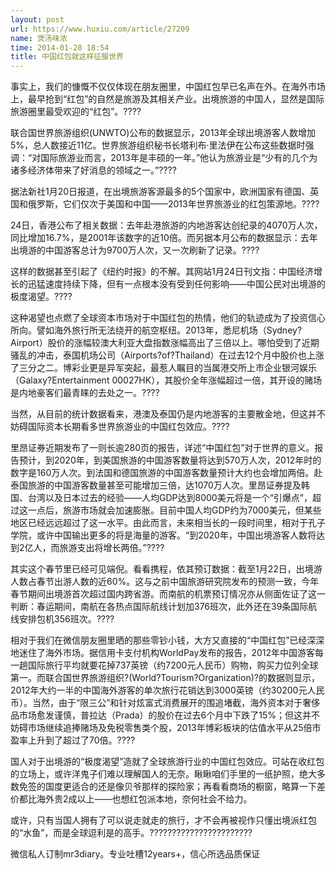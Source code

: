 ```yaml
---
layout: post
url: https://www.huxiu.com/article/27209
name: 煲汤味浓
time: 2014-01-28 18:54
title: 中国红包就这样征服世界
---
```

事实上，我们的慷慨不仅仅体现在朋友圈里，中国红包早已名声在外。在海外市场上，最早抢到“红包”的自然是旅游及其相关产业。出境旅游的中国人，显然是国际旅游圈里最受欢迎的“红包”。????

联合国世界旅游组织(UNWTO)公布的数据显示，2013年全球出境游客人数增加5%，总人数接近11亿。世界旅游组织秘书长塔利布·里法伊在公布这些数据时强调：“对国际旅游业而言，2013年是丰硕的一年。”他认为旅游业是“少有的几个为诸多经济体带来了好消息的领域之一。”????

据法新社1月20日报道，在出境旅游客源最多的5个国家中，欧洲国家有德国、英国和俄罗斯，它们仅次于美国和中国——2013年世界旅游业的红包策源地。????

24日，香港公布了相关数据：去年赴港旅游的内地游客达创纪录的4070万人次，同比增加16.7%，是2001年该数字的近10倍。而另据本月公布的数据显示：去年出境游的中国游客总计为9700万人次，又一次刷新了记录。????

这样的数据甚至引起了《纽约时报》的不解。其网站1月24日刊文指：中国经济增长的迅猛速度持续下降，但有一点根本没有受到任何影响——中国公民对出境游的极度渴望。????

这种渴望也点燃了全球资本市场对于中国红包的热情，他们的轨迹成为了投资信心所向。譬如海外旅行所无法绕开的航空枢纽。2013年，悉尼机场（Sydney?Airport）股价的涨幅较澳大利亚大盘指数涨幅高出了三倍以上。哪怕受到了近期骚乱的冲击，泰国机场公司（Airports?of?Thailand）在过去12个月中股价也上涨了三分之二。博彩业更是异军突起，最惹人瞩目的当属港交所上市企业银河娱乐（Galaxy?Entertainment 00027HK），其股价全年涨幅超过一倍，其开设的赌场是内地豪客们最青睐的去处之一。????

当然，从目前的统计数据看来，港澳及泰国仍是内地游客的主要散金地，但这并不妨碍国际资本长期看多世界旅游业的中国红包效应。????

里昂证券近期发布了一则长逾280页的报告，详述“中国红包”对于世界的意义。报告预计，到2020年，到美国旅游的中国游客数量将达到570万人次，2012年时的数字是160万人次。到法国和德国旅游的中国游客数量预计大约也会增加两倍。赴泰国旅游的中国游客数量甚至可能增加三倍，达1070万人次。里昂证券提及韩国、台湾以及日本过去的经验——人均GDP达到8000美元将是一个“引爆点”，超过这一点后，旅游市场就会加速膨胀。目前中国人均GDP约为7000美元，但某些地区已经远远超过了这一水平。由此而言，未来相当长的一段时间里，相对于孔子学院，或许中国输出更多的将是海量的游客。“到2020年，中国出境游客人数将达到2亿人，而旅游支出将增长两倍。”????

其实这个春节里已经可见端倪。看看携程，依其预订数据：截至1月22日，出境游人数占春节出游人数的近60%。这与之前中国旅游研究院发布的预测一致，今年春节期间出境游首次超过国内跨省游。而南航的机票预订情况亦从侧面佐证了这一判断：春运期间，南航在各热点国际航线计划加376班次，此外还在39条国际航线安排包机356班次。????

相对于我们在微信朋友圈里晒的那些零钞小钱，大方又直接的“中国红包”已经深深地迷住了海外市场。据信用卡支付机构WorldPay发布的报告，2012年中国游客每一趟国际旅行平均就要花掉737英镑（约7200元人民币）购物，购买力位列全球第一。而联合国世界旅游组织?(World?Tourism?Organization)?的数据则显示，2012年大约一半的中国海外游客的单次旅行花销达到3000英镑（约30200元人民币）。当然，由于“限三公”和针对炫富式消费展开的围追堵截，海外资本对于奢侈品市场愈发谨慎，普拉达（Prada）的股价在过去6个月中下跌了15%；但这并不妨碍市场继续追捧赌场及免税零售类个股，2013年博彩板块的估值水平从25倍市盈率上升到了超过了70倍。????

国人对于出境游的“极度渴望”造就了全球旅游行业的中国红包效应。可站在收红包的立场上，或许洋鬼子们难以理解国人的无奈。瞅瞅咱们手里的一纸护照，绝大多数免签的国度更适合的还是像贝爷那样的探险家；再看看商场的橱窗，略算一下差价都比海外贵2成以上——也想红包派本地，奈何社会不给力。

或许，只有当国人拥有了可以说走就走的旅行，才不会再被视作只懂出境派红包的“水鱼”，而是全球逗利是的高手。???????????????????????

微信私人订制mr3diary。专业吐槽12years+，信心所选品质保证

